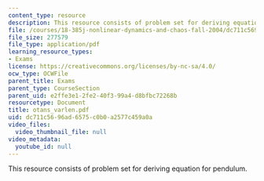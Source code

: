 ```yaml
---
content_type: resource
description: This resource consists of problem set for deriving equation for pendulum.
file: /courses/18-385j-nonlinear-dynamics-and-chaos-fall-2004/dc711c5696ad6575c0b0a2577c459a0a_otans_varlen.pdf
file_size: 277579
file_type: application/pdf
learning_resource_types:
- Exams
license: https://creativecommons.org/licenses/by-nc-sa/4.0/
ocw_type: OCWFile
parent_title: Exams
parent_type: CourseSection
parent_uid: e2ffe3e1-2fe2-40f3-99a4-d8bfbc72268b
resourcetype: Document
title: otans_varlen.pdf
uid: dc711c56-96ad-6575-c0b0-a2577c459a0a
video_files:
  video_thumbnail_file: null
video_metadata:
  youtube_id: null
---
```

This resource consists of problem set for deriving equation for pendulum.